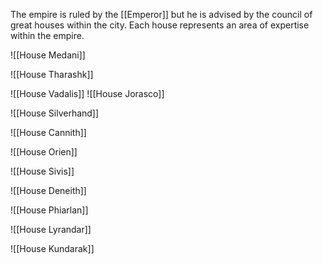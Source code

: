 The empire is ruled by the [[Emperor]] but he is advised by the council of great houses within the city. Each house represents an area of expertise within the empire.

![[House Medani]]

![[House Tharashk]]

![[House Vadalis]]
![[House Jorasco]]

![[House Silverhand]]

![[House Cannith]]

![[House Orien]]

![[House Sivis]]

![[House Deneith]]

![[House Phiarlan]]

![[House Lyrandar]]

![[House Kundarak]]